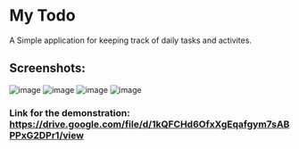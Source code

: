 # My Todo

A Simple application for keeping track of daily tasks and activites.

## Screenshots:
![image](https://user-images.githubusercontent.com/81401374/126484098-6513e48e-95d8-48a9-9130-bc0166746758.png)
![image](https://user-images.githubusercontent.com/81401374/126484152-6da4611a-eec0-4332-b380-d2df1a038193.png)
![image](https://user-images.githubusercontent.com/81401374/126484223-8e3234b5-59cf-4b8c-a260-8ac9d01e9afd.png)
![image](https://user-images.githubusercontent.com/81401374/126484273-a13bddab-7e5c-460e-84f6-9321efa72e71.png)

### Link for the demonstration: https://drive.google.com/file/d/1kQFCHd6OfxXgEqafgym7sABPPxG2DPr1/view


